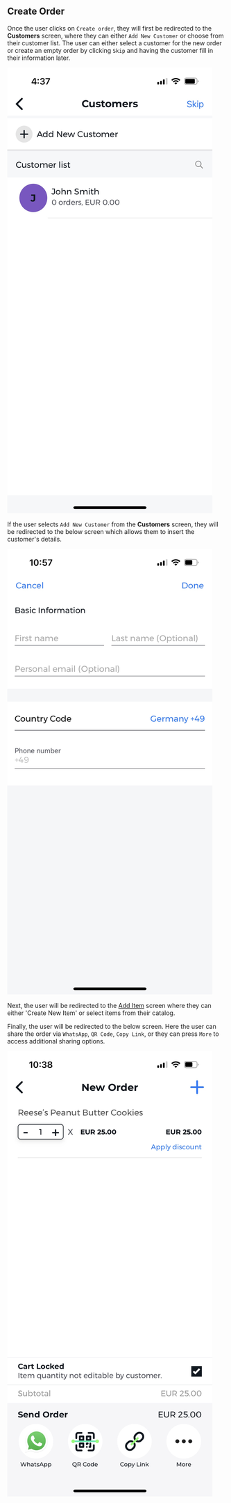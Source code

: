## Create Order

Once the user clicks on `Create order`, they will first be redirected to the **Customers** screen, where they can either `Add New Customer` or choose from their customer list. The user can either select a customer for the new order or create an empty order by clicking `Skip` and having the customer fill in their information later.

![Customers Screen](../images/screenshots/create-order/02.jpg?raw=true "Customers")

If the user selects `Add New Customer` from the **Customers** screen, they will be redirected to the below screen which allows them to insert the customer's details.

![Information Screen](../images/screenshots/create-order/06.jpg?raw=true "Information")

Next, the user will be redirected to the [Add Item](./add-item.md) screen where they can either 'Create New Item' or select items from their catalog.

Finally, the user will be redirected to the below screen. Here the user can share the order via `WhatsApp`, `QR Code`, `Copy Link`, or they can press `More` to access additional sharing options.

![New Order Screen](../images/screenshots/create-order/05.jpg?raw=true "New Order")
